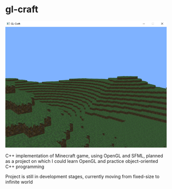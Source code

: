 # gl-craft

![Image](/screenshots/screenshot1.png)

C++ implementation of Minecraft game, using OpenGL and SFML, planned as a project on which I could learn OpenGL and practice object-oriented C++ programming

Project is still in development stages, currently moving from fixed-size to infinite world
